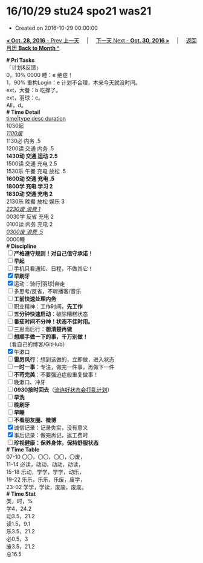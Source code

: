 # 16/10/29 stu24 spo21 was21

- Created on 2016-10-29 00:00:00

[**< Oct. 28, 2016** - Prev 上一天](/lifelogs/2016/10/d28.md) &nbsp; &nbsp; | &nbsp; &nbsp; [下一天 Next - **Oct. 30, 2016 >**](/lifelogs/2016/10/d30.md) &nbsp; &nbsp; |  &nbsp; &nbsp; [返回月历 **Back to Month ^**](/lifelogs/2016/10/index.md)
<br/><div><b># Pri Tasks</b></div><div>「计划&amp;反馈」</div><div>0，10% 0000 睡：e 绝症！</div><div>1，90% 重构Login：e 计划不合理，本来今天就没时间。</div><div>ext，大餐：b 吃撑了。</div><div>ext，羽球：c。</div><div>All，d。</div><div><b># Time Detail</b></div><div><u>time|type desc duration</u></div><div>1030起</div><div><u><i>1100废</i></u></div><div>1130必 内务 .5</div><div>1200读 交通 内务 .5</div><div><b>1430动 交通 运动 2.5</b></div><div>1500读 交通 充电 2.5</div><div>1530乐 午餐 充电 放松 .5</div><div><b>1600动 交通 充电 .5</b></div><div><b>1800学 充电 学习 2</b></div><div><b>1830动 交通 充电 2</b></div><div>2130乐 晚餐 放松 娱乐 3</div><div><u><i>2230废 浪费 1</i></u></div><div>0030学 反省 充电 2</div><div>0100读 内务 充电 2</div><div><u><i>0300废 浪费 .5</i></u></div><div>0000睡</div><div><b># Discipline</b></div><div><b><input type="checkbox"/></b><b>严格遵守规则！对自己信守承诺！</b></div><div><b><input type="checkbox"/></b><b>早起</b></div><div><input type="checkbox"/>手机只看通知、日程，不做其它！</div><div><input checked="true" type="checkbox"/><b>早刷牙</b></div><div><input checked="true" type="checkbox"/>运动：骑行|羽球|奔走</div><div><input type="checkbox"/>多思考/反省，不听播客/音乐</div><div><input type="checkbox"/><b>工前快速处理内务</b></div><div><input type="checkbox"/>职业精神：工作时间，<b>先工作</b></div><div><input type="checkbox"/><b>五分钟快速启动</b>：破除糟糕状态</div><div><b><input type="checkbox"/></b><b>番茄时间不分神！状态不佳时用。</b></div><div><input type="checkbox"/>三思而后行：<b>想清楚再做</b></div><div><input type="checkbox"/><b>想顺手做一下的事，千万别做！</b></div><div>（看自己的博客/GitHub）</div><div><input checked="true" type="checkbox"/>午漱口</div><div><input type="checkbox"/><b>雷厉风行</b>：想到该做的，立即做，进入状态</div><div><input type="checkbox"/><b>一时</b><b>一事</b>：专注，做完一件事，再做下一件</div><div><input type="checkbox"/><b>不苛完美</b>：不要强迫症般重复做事！</div><div><input type="checkbox"/>晚漱口、冲牙</div><div><u><input type="checkbox"/></u><b>0930</b><b>按时回去</b>（<u>流连好状态会打乱计划</u>）</div><div><input type="checkbox"/><b>早洗</b></div><div><b><input type="checkbox"/></b><b>晚刷牙</b></div><div><input type="checkbox"/><b>早睡</b></div><div><b><input type="checkbox"/></b><b>不看朋友圈、微博</b></div><div><input checked="true" type="checkbox"/>诚信记录：记录失实，没有意义</div><div><input checked="true" type="checkbox"/>事后记录：做完再记，返工费时</div><div><b><input type="checkbox"/></b><b>珍视健康：保养身体，保持舒服状态</b></div><div><b># Time Table</b></div><div>07-10 〇〇，〇〇，〇〇，〇废，</div><div>11-14 必读，动动，动动，动读，</div><div>15-18 乐动，学学，学学，动乐，</div><div>19-22 乐乐，乐乐，乐废，废学，</div><div>23-02 学学，学读，废废，废废。</div><div><b># Time Stat</b></div><div>类，时，%</div><div>学4，24.2</div><div>动3.5，21.2</div><div>读1.5，9.1</div><div>乐3.5，21.2</div><div>必0.5，3</div><div>废3.5，21.2</div><div>总16.5</div>
